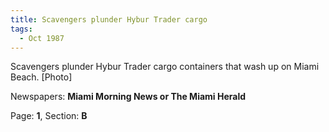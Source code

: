 ```yaml
---  
title: Scavengers plunder Hybur Trader cargo  
tags:  
  - Oct 1987  
---  
```

  
Scavengers plunder Hybur Trader cargo containers that wash up on Miami Beach. [Photo]  
  
Newspapers: **Miami Morning News or The Miami Herald**  
  
Page: **1**, Section: **B** 
